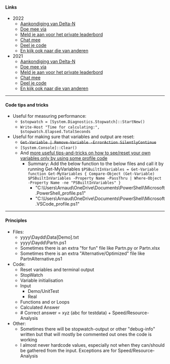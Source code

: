 #### Links
* 2022
    * [Aankondiging van Delta-N](https://deltanoffice365.sharepoint.com/SitePages/Advent-of-Code-2022.aspx)
    * [Doe mee via](https://adventofcode.com/2022)
    * [Meld je aan voor het private leaderbord](https://adventofcode.com/2022/leaderboard/private/view/676063)
    * [Chat mee](https://teams.microsoft.com/_#/conversations/19:82824b8c67ac4964870839c6f6cb22dc@thread.v2?ctx=chat)
    * [Deel je code](https://github.com/Arnaud-van-Galen/AdventOfCode/tree/main/2022)
    * [En kijk ook naar die van anderen](https://deltanoffice365-my.sharepoint.com/personal/giow_delta-n_nl/Documents/Microsoft%20Teams%20Chat%20Files/Repos%20AoC%202022.xlsx)
* 2021
    * [Aankondiging van Delta-N](https://deltanoffice365.sharepoint.com/sites/dev/SitePages/Advent-of-Code-2021.aspx)
    * [Doe mee via](https://adventofcode.com/2021)
    * [Meld je aan voor het private leaderbord](https://adventofcode.com/2021/leaderboard/private/view/676063)
    * [Chat mee](https://teams.microsoft.com/_#/conversations/19:82824b8c67ac4964870839c6f6cb22dc@thread.v2?ctx=chat)
    * [Deel je code](https://github.com/Arnaud-van-Galen/AdventOfCode/tree/main/2021)
    * [En kijk ook naar die van anderen](https://deltanoffice365-my.sharepoint.com/:x:/g/personal/ferdivt_delta-n_nl/EeWDEAWJeDlBkAlJDFIxghABMyVxxfpAVssXctUe0iYn2g)
---
#### Code tips and tricks
- Useful for measuring performance:
    - `$stopwatch = [System.Diagnostics.Stopwatch]::StartNew()`
    - `Write-Host "Time for calculating:", $stopwatch.Elapsed.TotalSeconds`
- Useful for making sure that variables and output are reset:
     - ~~`Get-Variable | Remove-Variable -ErrorAction SilentlyContinue`~~
     - `[System.Console]::Clear()`
    - And [more useful tips-and-tricks on how to see/reset your own variables only by using some profile code](https://4sysops.com/archives/display-and-search-all-variables-of-a-powershell-script-with-get-variable/)
        - Summary: Add the below function to the below files and call it by running Get-MyVariables
        `$PSBuiltInVariables = Get-Variable`
        `function Get-MyVariables { Compare-Object (Get-Variable) $PSBuiltInVariables -Property Name -PassThru | Where-Object -Property Name -ne "PSBuiltInVariables" }`
            - "C:\Users\Arnaud\OneDrive\Documents\PowerShell\Microsoft.PowerShell_profile.ps1"
            - "C:\Users\Arnaud\OneDrive\Documents\PowerShell\Microsoft.VSCode_profile.ps1"
        
---
#### Principles
- Files:
    - yyyy\Daydd\Data[Demo].txt
    - yyyy\Daydd\Partn.ps1
    - Sometimes there is an extra "for fun" file like Partn.py or Partn.xlsx
    - Sometimes there is an extra "Alternative/Optimized" file like PartnAlternative.ps1 
- Code:
    - Reset variables and terminal output
    - StopWatch
    - Variable initialisation
    - Input
        - Demo/UnitTest
        - Real
    - Functions and or Loops
    - Calculated Answer
    - \# Correct answer = xyz (abc for testdata) + Speed/Resource-Analysis
- Other:
    - Sometimes there will be stopwatch-output or other "debug-info" written but that will mostly be commented out ones the code is working
    - I almost never hardcode values, especially not when they can/should be gathered from the input. Exceptions are for Speed/Resource-Analysis